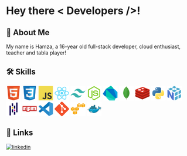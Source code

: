 # Hey there < Developers />! 

## 🚀 About Me

My name is Hamza, a 16-year old full-stack developer, cloud enthusiast, teacher and tabla player!

## 🛠 Skills

<div>
  <img width ="40px" unselectable="True" src ="https://raw.githubusercontent.com/devicons/devicon/master/icons/html5/html5-original.svg">
  <img width ="40px" unselectable="True" src ="https://raw.githubusercontent.com/devicons/devicon/master/icons/css3/css3-original.svg">
  <img width ="40px" unselectable="True" src ="https://raw.githubusercontent.com/devicons/devicon/master/icons/javascript/javascript-original.svg">
  <img width ="40px" unselectable="True" src ="https://raw.githubusercontent.com/devicons/devicon/master/icons/react/react-original.svg">
  <img width ="40px" unselectable="True" src ="https://raw.githubusercontent.com/devicons/devicon/master/icons/tailwindcss/tailwindcss-plain.svg">
  <img width ="40px" unselectable="True" src ="https://raw.githubusercontent.com/devicons/devicon/master/icons/nodejs/nodejs-original.svg">
  <img width ="40px" unselectable="True" src ="https://raw.githubusercontent.com/devicons/devicon/master/icons/dart/dart-original.svg">
  <img width ="40px" unselectable="True" src ="https://raw.githubusercontent.com/devicons/devicon/master/icons/mongodb/mongodb-original.svg">
  <img width ="40px" unselectable="True" src ="https://raw.githubusercontent.com/devicons/devicon/master/icons/redis/redis-original.svg">
  <img width ="40px" unselectable="True" src ="https://raw.githubusercontent.com/devicons/devicon/master/icons/python/python-original.svg">
  <img width ="40px" unselectable="True" src ="https://raw.githubusercontent.com/devicons/devicon/master/icons/numpy/numpy-original.svg">
  <img width ="40px" unselectable="True" src ="https://raw.githubusercontent.com/devicons/devicon/master/icons/pandas/pandas-original.svg">
  <img width ="40px" unselectable="True" src ="https://raw.githubusercontent.com/devicons/devicon/master/icons/npm/npm-original-wordmark.svg">
  <img width ="40px" unselectable="True" src ="https://raw.githubusercontent.com/devicons/devicon/master/icons/vscode/vscode-original.svg">
  <img width ="40px" unselectable="True" src ="https://raw.githubusercontent.com/devicons/devicon/master/icons/git/git-original.svg">
  <img width ="40px" unselectable="True" src ="https://raw.githubusercontent.com/devicons/devicon/master/icons/amazonwebservices/amazonwebservices-original.svg">
  <img width ="40px" unselectable="True" src ="https://raw.githubusercontent.com/devicons/devicon/master/icons/docker/docker-original.svg">
</div>



## 🔗 Links
[![linkedin](https://img.shields.io/badge/linkedin-0A66C2?style=for-the-badge&logo=linkedin&logoColor=white)](https://www.linkedin.com/in/muhammad-hamza-18bb1a21b/)

